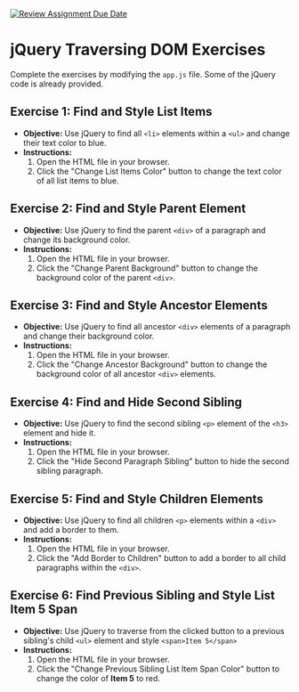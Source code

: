 [![Review Assignment Due Date](https://classroom.github.com/assets/deadline-readme-button-22041afd0340ce965d47ae6ef1cefeee28c7c493a6346c4f15d667ab976d596c.svg)](https://classroom.github.com/a/C_J09MeA)
# jQuery Traversing DOM Exercises

Complete the exercises by modifying the `app.js` file. Some of the jQuery code is already provided.

## Exercise 1: Find and Style List Items

- **Objective:** Use jQuery to find all `<li>` elements within a `<ul>` and change their text color to blue.
- **Instructions:**
  1. Open the HTML file in your browser.
  2. Click the "Change List Items Color" button to change the text color of all list items to blue.

## Exercise 2: Find and Style Parent Element

- **Objective:** Use jQuery to find the parent `<div>` of a paragraph and change its background color.
- **Instructions:**
  1. Open the HTML file in your browser.
  2. Click the "Change Parent Background" button to change the background color of the parent `<div>`.

## Exercise 3: Find and Style Ancestor Elements

- **Objective:** Use jQuery to find all ancestor `<div>` elements of a paragraph and change their background color.
- **Instructions:**
  1. Open the HTML file in your browser.
  2. Click the "Change Ancestor Background" button to change the background color of all ancestor `<div>` elements.

## Exercise 4: Find and Hide Second Sibling

- **Objective:** Use jQuery to find the second sibling `<p>` element of the `<h3>` element and hide it.
- **Instructions:**
  1. Open the HTML file in your browser.
  2. Click the "Hide Second Paragraph Sibling" button to hide the second sibling paragraph.

## Exercise 5: Find and Style Children Elements

- **Objective:** Use jQuery to find all children `<p>` elements within a `<div>` and add a border to them.
- **Instructions:**
  1. Open the HTML file in your browser.
  2. Click the "Add Border to Children" button to add a border to all child paragraphs within the `<div>`.

## Exercise 6: Find Previous Sibling and Style List Item 5 Span

- **Objective:** Use jQuery to traverse from the clicked button to a previous sibling's child `<ul>` element and style `<span>Item 5</span>`
- **Instructions:**
  1. Open the HTML file in your browser.
  2. Click the "Change Previous Sibling List Item Span Color" button to change the color of **Item 5** to red.
